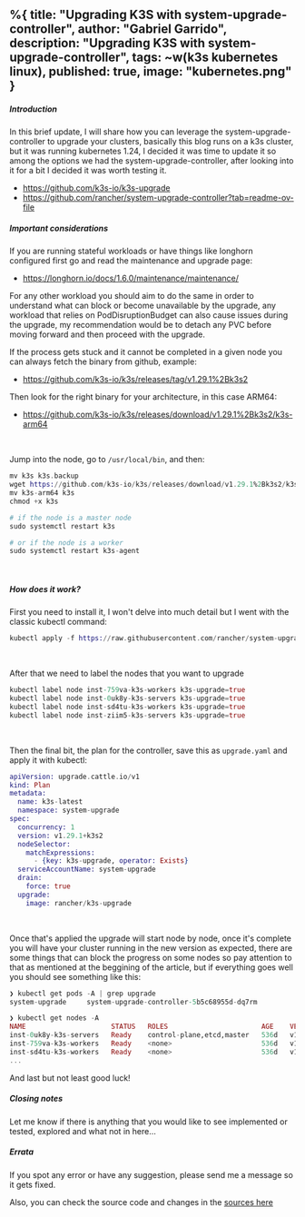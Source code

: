 %{
  title: "Upgrading K3S with system-upgrade-controller",
  author: "Gabriel Garrido",
  description: "Upgrading K3S with system-upgrade-controller",
  tags: ~w(k3s kubernetes linux),
  published: true,
  image: "kubernetes.png"
}
---

##### **Introduction**
In this brief update, I will share how you can leverage the system-upgrade-controller to upgrade your clusters,
basically this blog runs on a k3s cluster, but it was running kubernetes 1.24, I decided it was time to update it so
among the options we had the system-upgrade-controller, after looking into it for a bit I decided it was worth testing
it.

* https://github.com/k3s-io/k3s-upgrade
* https://github.com/rancher/system-upgrade-controller?tab=readme-ov-file

##### **Important considerations**

If you are running stateful workloads or have things like longhorn configured first go and read the maintenance and
upgrade page:

* https://longhorn.io/docs/1.6.0/maintenance/maintenance/

For any other workload you should aim to do the same in order to understand what can block or become unavailable by the
upgrade, any workload that relies on PodDisruptionBudget can also cause issues during the upgrade, my recommendation
would be to detach any PVC before moving forward and then proceed with the upgrade.

If the process gets stuck and it cannot be completed in a given node you can always fetch the binary from github,
example:

* https://github.com/k3s-io/k3s/releases/tag/v1.29.1%2Bk3s2

Then look for the right binary for your architecture, in this case ARM64:

* https://github.com/k3s-io/k3s/releases/download/v1.29.1%2Bk3s2/k3s-arm64
<br />

Jump into the node, go to `/usr/local/bin`, and then:
```elixir
mv k3s k3s.backup
wget https://github.com/k3s-io/k3s/releases/download/v1.29.1%2Bk3s2/k3s-arm64
mv k3s-arm64 k3s
chmod +x k3s

# if the node is a master node
sudo systemctl restart k3s

# or if the node is a worker
sudo systemctl restart k3s-agent
```
<br />

##### **How does it work?**
First you need to install it, I won't delve into much detail but I went with the classic kubectl command:
```elixir
kubectl apply -f https://raw.githubusercontent.com/rancher/system-upgrade-controller/master/manifests/system-upgrade-controller.yaml
``` 
<br />

After that we need to label the nodes that you want to upgrade
```elixir
kubectl label node inst-759va-k3s-workers k3s-upgrade=true
kubectl label node inst-0uk8y-k3s-servers k3s-upgrade=true
kubectl label node inst-sd4tu-k3s-workers k3s-upgrade=true
kubectl label node inst-ziim5-k3s-servers k3s-upgrade=true
```
<br />

Then the final bit, the plan for the controller, save this as `upgrade.yaml` and apply it with kubectl:
```elixir
apiVersion: upgrade.cattle.io/v1
kind: Plan
metadata:
  name: k3s-latest
  namespace: system-upgrade
spec:
  concurrency: 1
  version: v1.29.1+k3s2
  nodeSelector:
    matchExpressions:
      - {key: k3s-upgrade, operator: Exists}
  serviceAccountName: system-upgrade
  drain:
    force: true
  upgrade:
    image: rancher/k3s-upgrade
```
<br />

Once that's applied the upgrade will start node by node, once it's complete you will have your cluster running in the
new version as expected, there are some things that can block the progress on some nodes so pay attention to that as
mentioned at the beggining of the article, but if everything goes well you should see something like this:

```elixir
❯ kubectl get pods -A | grep upgrade
system-upgrade     system-upgrade-controller-5b5c68955d-dq7rm           1/1     Running     5 (66m ago)    19h

❯ kubectl get nodes -A
NAME                     STATUS   ROLES                       AGE    VERSION
inst-0uk8y-k3s-servers   Ready    control-plane,etcd,master   536d   v1.29.1+k3s2
inst-759va-k3s-workers   Ready    <none>                      536d   v1.29.1+k3s2
inst-sd4tu-k3s-workers   Ready    <none>                      536d   v1.29.1+k3s2
...
```

And last but not least good luck!
<br />

##### **Closing notes**
Let me know if there is anything that you would like to see implemented or tested, explored and what not in here...
<br />

##### **Errata**
If you spot any error or have any suggestion, please send me a message so it gets fixed.

Also, you can check the source code and changes in the [sources here](https://github.com/kainlite/tr)

<br />
